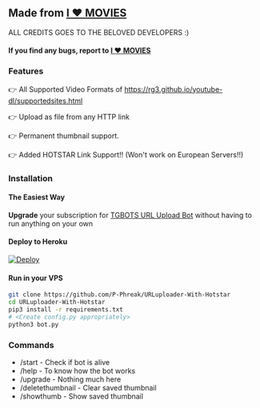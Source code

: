 ## Made from [I ❤ MOVIES](https://t.me/I4MoviesDiscussion)

ALL CREDITS GOES TO THE BELOVED DEVELOPERS :)

#### If you find any bugs, report to [I ❤ MOVIES](https://t.me/I4MoviesDiscussion)

### Features

👉 All Supported Video Formats of https://rg3.github.io/youtube-dl/supportedsites.html

👉 Upload as file from any HTTP link

👉 Permanent thumbnail support.

👉 Added HOTSTAR Link Support!!  (Won't work on European Servers!!)



### Installation

#### The Easiest Way

**Upgrade** your subscription for [TGBOTS URL Upload Bot](http://t.me/TGBOTSi4_urlupload_bot) without having to run anything on your own

#### Deploy to Heroku

[![Deploy](https://www.herokucdn.com/deploy/button.svg)](https://heroku.com/deploy?template=https://github.com/JOHNWICK049/TGBOT-URL-Uploader-Bot/tree/master)

#### Run in your VPS
```sh
git clone https://github.com/P-Phreak/URLuploader-With-Hotstar
cd URLuploader-With-Hotstar
pip3 install -r requirements.txt
# <Create config.py appropriately>
python3 bot.py
```

### Commands

* /start             - Check if bot is alive
* /help              - To know how the bot works
* /upgrade           - Nothing much here
* /deletethumbnail   - Clear saved thumbnail
* /showthumb         - Show saved thumbnail
